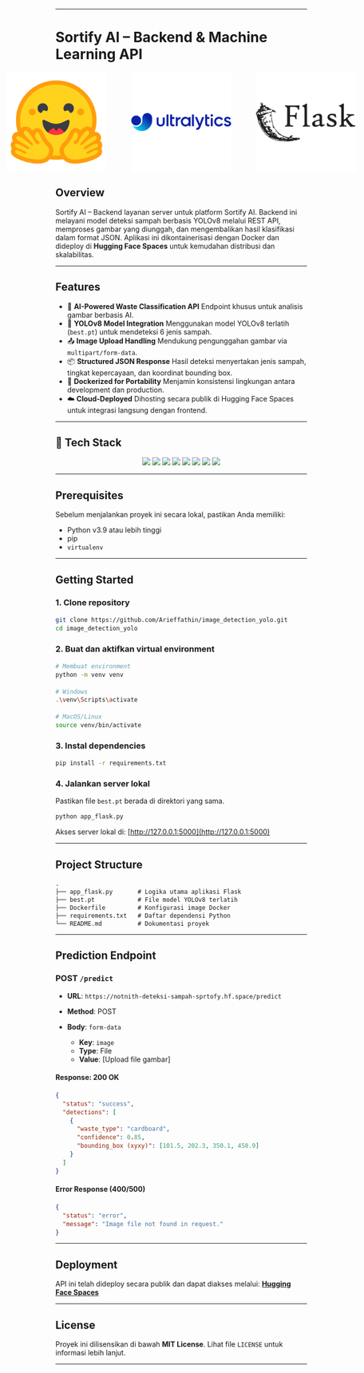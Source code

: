 

---

# Sortify AI – Backend & Machine Learning API

<p align="center" style="display: flex; justify-content: center; align-items: center; gap: 50px;">
  <img src="Image/huggingface.png" alt="Hugging Face" width="200"/>
  <img src="Image/ultralyticslogo.png" alt="Ultralytics" width="200"/>
  <img src="Image/flasklogo.png" alt="Flask" width="200"/>
</p>


## Overview

Sortify AI – Backend  layanan server untuk platform Sortify AI. Backend ini melayani model deteksi sampah berbasis YOLOv8 melalui REST API, memproses gambar yang diunggah, dan mengembalikan hasil klasifikasi dalam format JSON. Aplikasi ini dikontainerisasi dengan Docker dan dideploy di **Hugging Face Spaces** untuk kemudahan distribusi dan skalabilitas.

---

## Features

* 🤖 **AI-Powered Waste Classification API**
  Endpoint khusus untuk analisis gambar berbasis AI.
* 🧠 **YOLOv8 Model Integration**
  Menggunakan model YOLOv8 terlatih (`best.pt`) untuk mendeteksi 6 jenis sampah.
* 📤 **Image Upload Handling**
  Mendukung pengunggahan gambar via `multipart/form-data`.
* 📦 **Structured JSON Response**
  Hasil deteksi menyertakan jenis sampah, tingkat kepercayaan, dan koordinat bounding box.
* 🐳 **Dockerized for Portability**
  Menjamin konsistensi lingkungan antara development dan production.
* ☁️ **Cloud-Deployed**
  Dihosting secara publik di Hugging Face Spaces untuk integrasi langsung dengan frontend.

---

## 🧰 Tech Stack

<p align="center">
  <img src="https://img.shields.io/badge/-Python-3776AB?style=for-the-badge&logo=python&logoColor=white&labelColor=FFD343" />
  <img src="https://img.shields.io/badge/-Flask-000000?style=for-the-badge&logo=flask&logoColor=white&labelColor=808080" />
  <img src="https://img.shields.io/badge/-Gunicorn-00695C?style=for-the-badge&logo=gunicorn&logoColor=white&labelColor=6FCF97" />
  <img src="https://img.shields.io/badge/-YOLOv8-00CFFF?style=for-the-badge&logo=ultralytics&logoColor=white&labelColor=343434" />
  <img src="https://img.shields.io/badge/-PyTorch-EE4C2C?style=for-the-badge&logo=pytorch&logoColor=white&labelColor=FF7043" />
  <img src="https://img.shields.io/badge/-OpenCV-5C8DBC?style=for-the-badge&logo=opencv&logoColor=white&labelColor=64B5F6" />
  <img src="https://img.shields.io/badge/-Flask--CORS-BA68C8?style=for-the-badge&logo=flask&logoColor=white&labelColor=9C27B0" />
  <img src="https://img.shields.io/badge/-Docker-2496ED?style=for-the-badge&logo=docker&logoColor=white&labelColor=00ACC1" />
</p>






---

## Prerequisites

Sebelum menjalankan proyek ini secara lokal, pastikan Anda memiliki:

* Python v3.9 atau lebih tinggi
* pip 
* `virtualenv` 

---

## Getting Started

### 1. Clone repository

```bash
git clone https://github.com/Arieffathin/image_detection_yolo.git
cd image_detection_yolo
```

### 2. Buat dan aktifkan virtual environment

```bash
# Membuat environment
python -m venv venv

# Windows
.\venv\Scripts\activate

# MacOS/Linux
source venv/bin/activate
```

### 3. Instal dependencies

```bash
pip install -r requirements.txt
```

### 4. Jalankan server lokal

Pastikan file `best.pt` berada di direktori yang sama.

```bash
python app_flask.py
```

Akses server lokal di: [http://127.0.0.1:5000](http://127.0.0.1:5000)

---

## Project Structure

```
.
├── app_flask.py       # Logika utama aplikasi Flask
├── best.pt            # File model YOLOv8 terlatih
├── Dockerfile         # Konfigurasi image Docker
├── requirements.txt   # Daftar dependensi Python
└── README.md          # Dokumentasi proyek
```

---

## Prediction Endpoint

### POST `/predict`

* **URL**:
  `https://notnith-deteksi-sampah-sprtofy.hf.space/predict`
* **Method**: POST
* **Body**: `form-data`

  * **Key**: `image`
  * **Type**: File
  * **Value**: \[Upload file gambar]

####  Response: 200 OK

```json
{
  "status": "success",
  "detections": [
    {
      "waste_type": "cardboard",
      "confidence": 0.85,
      "bounding_box (xyxy)": [101.5, 202.3, 350.1, 450.9]
    }
  ]
}
```

####  Error Response (400/500)

```json
{
  "status": "error",
  "message": "Image file not found in request."
}
```

---

## Deployment

API ini telah dideploy secara publik dan dapat diakses melalui:
**[Hugging Face Spaces](https://huggingface.co/spaces/Notnith/Deteksi-sampah_sprtofy)**



---

## License

Proyek ini dilisensikan di bawah **MIT License**. Lihat file `LICENSE` untuk informasi lebih lanjut.

---

